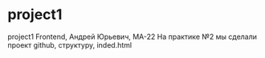 # project1
project1
Frontend, Андрей Юрьевич, МА-22
На практике №2 мы сделали проект github, структуру, inded.html